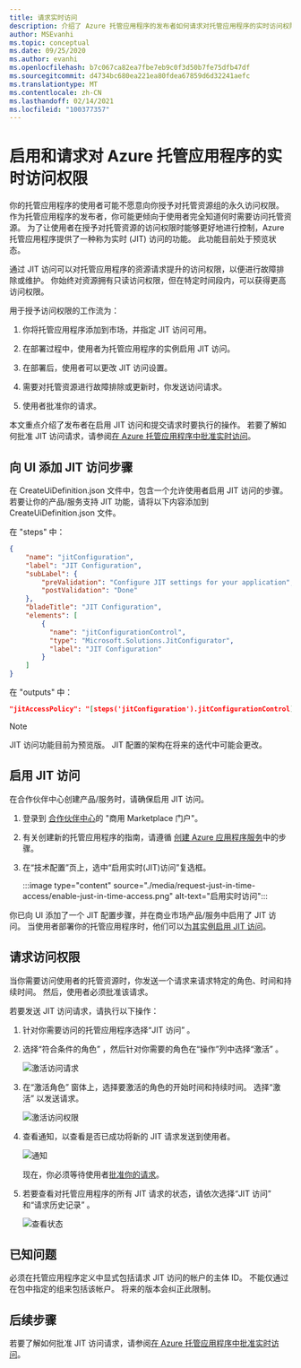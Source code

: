 ```yaml
---
title: 请求实时访问
description: 介绍了 Azure 托管应用程序的发布者如何请求对托管应用程序的实时访问权限。
author: MSEvanhi
ms.topic: conceptual
ms.date: 09/25/2020
ms.author: evanhi
ms.openlocfilehash: b7c067ca82ea7fbe7eb9c0f3d50b7fe75dfb47df
ms.sourcegitcommit: d4734bc680ea221ea80fdea67859d6d32241aefc
ms.translationtype: MT
ms.contentlocale: zh-CN
ms.lasthandoff: 02/14/2021
ms.locfileid: "100377357"
---
```

# <a name="enable-and-request-just-in-time-access-for-azure-managed-applications"></a>启用和请求对 Azure 托管应用程序的实时访问权限

你的托管应用程序的使用者可能不愿意向你授予对托管资源组的永久访问权限。 作为托管应用程序的发布者，你可能更倾向于使用者完全知道何时需要访问托管资源。 为了让使用者在授予对托管资源的访问权限时能够更好地进行控制，Azure 托管应用程序提供了一种称为实时 (JIT) 访问的功能。 此功能目前处于预览状态。

通过 JIT 访问可以对托管应用程序的资源请求提升的访问权限，以便进行故障排除或维护。 你始终对资源拥有只读访问权限，但在特定时间段内，可以获得更高访问权限。

用于授予访问权限的工作流为：

1. 你将托管应用程序添加到市场，并指定 JIT 访问可用。

1. 在部署过程中，使用者为托管应用程序的实例启用 JIT 访问。

1. 在部署后，使用者可以更改 JIT 访问设置。

1. 需要对托管资源进行故障排除或更新时，你发送访问请求。

1. 使用者批准你的请求。

本文重点介绍了发布者在启用 JIT 访问和提交请求时要执行的操作。 若要了解如何批准 JIT 访问请求，请参阅[在 Azure 托管应用程序中批准实时访问](approve-just-in-time-access.md)。

## <a name="add-jit-access-step-to-ui"></a>向 UI 添加 JIT 访问步骤

在 CreateUiDefinition.json 文件中，包含一个允许使用者启用 JIT 访问的步骤。 若要让你的产品/服务支持 JIT 功能，请将以下内容添加到 CreateUiDefinition.json 文件。

在 "steps" 中：

```json
{
    "name": "jitConfiguration",
    "label": "JIT Configuration",
    "subLabel": {
        "preValidation": "Configure JIT settings for your application",
        "postValidation": "Done"
    },
    "bladeTitle": "JIT Configuration",
    "elements": [
        {
          "name": "jitConfigurationControl",
          "type": "Microsoft.Solutions.JitConfigurator",
          "label": "JIT Configuration"
        }
    ]
}
```

在 "outputs" 中：

```json
"jitAccessPolicy": "[steps('jitConfiguration').jitConfigurationControl]"
```

> [!NOTE]
> JIT 访问功能目前为预览版。 JIT 配置的架构在将来的迭代中可能会更改。

## <a name="enable-jit-access"></a>启用 JIT 访问

在合作伙伴中心创建产品/服务时，请确保启用 JIT 访问。

1. 登录到 [合作伙伴中心](https://partner.microsoft.com/dashboard/commercial-marketplace/overview)的 "商用 Marketplace 门户"。

1. 有关创建新的托管应用程序的指南，请遵循 [创建 Azure 应用程序服务](../../marketplace/create-new-azure-apps-offer.md)中的步骤。

1. 在“技术配置”页上，选中“启用实时(JIT)访问”复选框。

   :::image type="content" source="./media/request-just-in-time-access/enable-just-in-time-access.png" alt-text="启用实时访问":::

你已向 UI 添加了一个 JIT 配置步骤，并在商业市场产品/服务中启用了 JIT 访问。 当使用者部署你的托管应用程序时，他们可以[为其实例启用 JIT 访问](approve-just-in-time-access.md#enable-during-deployment)。

## <a name="request-access"></a>请求访问权限

当你需要访问使用者的托管资源时，你发送一个请求来请求特定的角色、时间和持续时间。 然后，使用者必须批准该请求。

若要发送 JIT 访问请求，请执行以下操作：

1. 针对你需要访问的托管应用程序选择“JIT 访问”  。

1. 选择“符合条件的角色”  ，然后针对你需要的角色在“操作”列中选择“激活”  。

   ![激活访问请求](./media/request-just-in-time-access/send-request.png)

1. 在“激活角色”  窗体上，选择要激活的角色的开始时间和持续时间。 选择“激活”  以发送请求。

   ![激活访问权限](./media/request-just-in-time-access/activate-access.png) 

1. 查看通知，以查看是否已成功将新的 JIT 请求发送到使用者。

   ![通知](./media/request-just-in-time-access/in-progress.png)

   现在，你必须等待使用者[批准你的请求](approve-just-in-time-access.md#approve-requests)。

1. 若要查看对托管应用程序的所有 JIT 请求的状态，请依次选择“JIT 访问”  和“请求历史记录”  。

   ![查看状态](./media/request-just-in-time-access/view-status.png)

## <a name="known-issues"></a>已知问题

必须在托管应用程序定义中显式包括请求 JIT 访问的帐户的主体 ID。 不能仅通过在包中指定的组来包括该帐户。 将来的版本会纠正此限制。

## <a name="next-steps"></a>后续步骤

若要了解如何批准 JIT 访问请求，请参阅[在 Azure 托管应用程序中批准实时访问](approve-just-in-time-access.md)。
